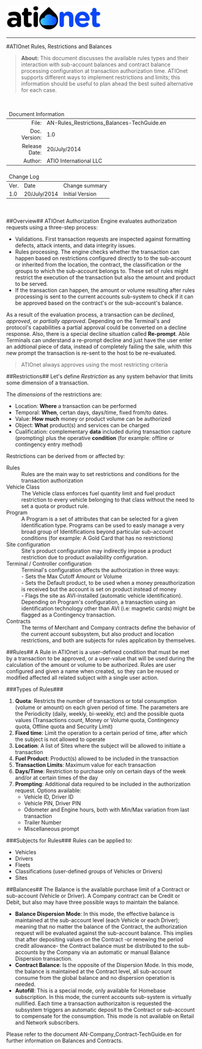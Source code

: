 ![ationetlogo](Content/Images/ATIOnetLogo_250x70.png) 

***

#ATIOnet Rules, Restrictions and Balances

> **About:** This document discusses the available rules types and their interaction with sub-account balances and contract balance processing configuration at transaction authorization time. ATIOnet supports different ways to implement restrictions and limits; this information should be useful to plan ahead the best suited alternative for each case. 	

</br>

<table>
	<thead>
		<tr>
			<td colspan="2" class="tablehead">Document Information</td>
		</tr>
	</thead>
	<tfoot>
		<td colspan="2"> </td>
	</tfoot>
	<tbody>
		<tr>
			<td width="20%" class="rowhead" align="right">File:</td>
			<td>AN-Rules_Restrictions_Balances-TechGuide.en</td>
		</tr>
		<tr>
			<td align="right">Doc. Version:</td>
			<td>1.0</td>
		</tr>
		<tr>
			<td align="right">Release Date:</td>
			<td>20/July/2014</td>
		</tr>
		<tr>
			<td align="right">Author:</td>
			<td>ATIO International LLC</td>
		</tr>
	</tbody>
</table>

<table>
     <thead>
          <tr>
          	<td colspan="3">Change Log</td>
          </tr>
     </thead>
     <tfoot>
          <td colspan="3"> </td>
     </tfoot>
     <tbody>
        <tr>
          	<td>Ver.</td>
            <td>Date</td>
            <td>Change summary</td>
        </tr>
        <!-- Insert a table row like this for each version -->
        <tr>
          	<td>1.0</td>
          	<td>20/July/2014</td>
          	<td>Initial Version</td>
        </tr>
        <!-- End of version table row -->
     </tbody>
</table>
</br>

<!--###Table of Content -->


<!-- Optional Terms & Definition section -->
        

<!-- Content starts here -->

##Overview##
ATIOnet Authorization Engine evaluates authorization requests using a three-step process:

- Validations. First transaction requests are inspected against formatting defects, attack intents, and data integrity issues.
- Rules processing. The engine checks whether the transaction can happen based on restrictions configured directly to to the sub-account or inherited from the location, the contract, the classification or the groups to which the sub-account belongs to. These set of rules might restrict the execution of the transaction but also the amount and product to be served.
- If the transaction can happen, the amount or volume resulting after rules processing is sent to the current accounts sub-system to check if it can be approved based on the contract's or the sub-account's balance.

As a result of the evaluation process, a transaction can be _declined_, _approved_, or _partially approved_. Depending on the Terminal's and protocol's capabilities a partial approval could be converted on a decline response. Also, there is a special decline situation called **Re-prompt**. Able Terminals can understand a re-prompt decline and just have the user enter an addtional piece of data, instead of completely failing the sale, whith this new prompt the transaction is re-sent to the host to be re-evaluated.

> ATIOnet always approves using the most restricting criteria 

##Restrictions##
Let's define _Restriction_ as any system behavior that limits some dimension of a transaction.

The _dimensions_ of the restrictions are:

- Location: **Where** a transaction can be performed
- Temporal: **When**, certan days, days/time, fixed from/to dates.
- Value: **How much** money or product volume can be authorized
- Object: **What** product(s) and services can be charged
- Cualification: complementary **data** included during transaction capture (prompting) plus the operative **condition** (for example: offline or contingency entry method)

Restrictions can be derived from or affected by:

<dl>
	<dt>Rules</dt>
	<dd>Rules are the main way to set restrictions and conditions for the transaction authorization</dd>
	<dt>Vehicle Class</dt>
	<dd>The Vehicle class enforces fuel quantity limit and fuel product restriction to every vehicle belonging to that class without the need to set a quota or product rule.</dd>
	<dt>Program</dt>
	<dd>A Program is a set of attributes that can be selected for a given Identification type. Programs can be used to easly manage a very broad group of Identifications beyond particular sub-account conditions (for example: A Gold Card that has no restrictions) </dd>
	<dt>Site configuration</dt>
	<dd>Site's product configuration may indirectly impose a product restriction due to product availability configuration.</dd>
	<dt>Terminal / Controller configuration</dt>
	<dd>Terminal's configuration affects the authorization in three ways: 
		<br>- Sets the Max Cutoff Amount or Volume
		<br>- Sets the Default product, to be used when a money preauthorization is received but the account is set on product instead of money
		<br>- Flags the site as AVI-installed (automatic vehicle identification). Depending on Program's configuration, a transaction using an identification technology other than AVI (i.e: magnetic cards) might be flagged as a Contingency transaction.</dd>
	<dt>Contracts</dt>
	<dd>The terms of Merchant and Company contracts define the behavior of the current account subsystem, but also product and location restrictions, and both are subjects for rules application by themselves.</dd>
</dl>

##Rules##
A Rule in ATIOnet is a user-defined condition that must be met by a transaction to be approved, or a user-value that will be used during the calculation of the amount or volume to be authorized.
Rules are user configured and given a name when created, so they can be reused or modified affected all related subject with a single user action. 

###Types of Rules###
1. **Quota**: Restricts the number of transactions or total consumption (volume or amount) on each given period of time. The parameters are the Periodicity (daily, weekly, bi-weekly, etc) and the possible quota values (Transactions count, Money or Volume quota, Contingency quota, Offline quota and Security Limit)
2. **Fixed time**: Limit the operation to a certain period of time, after which the subject is not allowed to operate
3. **Location**: A list of Sites where the subject will be allowed to initiate a transaction
4. **Fuel Product**: Product(s) allowed to be included in the transaction
5. **Transaction Limits**: Maximum value for each transaction
6. **Days/Time**: Restriction to purchase only on certain days of the week and/or at certain times of the day
7. **Prompting**: Additional data required to be included in the authorization request. Options available:
	- Vehicle ID, Driver ID
	- Vehicle PIN, Driver PIN
	- Odometer and Engine hours, both with Min/Max variation from last transaction
	- Trailer Number
	- Miscellaneous prompt

###Subjects for Rules###
Rules can be applied to:

- Vehicles
- Drivers
- Fleets
- Classifications (user-defined groups of Vehicles or Drivers)
- Sites

##Balances##
The Balance is the available purchase limit of a Contract or sub-account (Vehicle or Driver).
A Company contract can be Credit or Debit, but also may have three possible ways to maintain the balance.

- **Balance Dispersion Mode**: In this mode, the effective balance is maintained at the sub-account level (each Vehicle or each Driver); meaning that no matter the balance of the Contract, the authorization request will be evaluated against the sub-account balance. This implies that after depositing values on the Contract -or renewing the period credit allowance- the Contract balance must be distributed to the sub-accounts by the Company via an automatic or manual Balance Dispersion transaction.
- **Contract Balance**: Is the opposite of the Dispersion Mode. In this mode, the balance is maintained at the Contract level, all sub-account consume from the global balance and no dispersion operation is needed.
- **Autofill**: This is a special mode, only available for Homebase subscription. In this mode, the current accounts sub-system is virtually nullified. Each time a transaction authorizaiton is requested the subsystem triggers an automatic deposit to the Contract or sub-account to compensate for the consumption. This mode is not available on Retail and Network subscribers.

Please refer to the document AN-Company_Contract-TechGuide.en for further information on Balances and Contracts.

